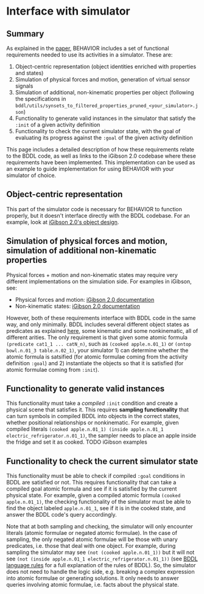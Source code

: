 # Interface with simulator 

## Summary 
As explained in the [paper](https://arxiv.org/pdf/2108.03332.pdf), BEHAVIOR includes a set of functional requirements needed to use its activities in a simulator. These are: 
1. Object-centric representation (object identities enriched with properties and states)
2. Simulation of physical forces and motion, generation of virtual sensor signals 
3. Simulation of additional, non-kinematic properties per object (following the specifications in `bddl/utils/synsets_to_filtered_properties_pruned_<your_simulator>.json`)
4. Functionality to generate valid instances in the simulator that satisfy the `:init` of a given activity definition
5. Functionality to check the current simulator state, with the goal of evaluating its progress against the `:goal` of the given activity definition

This page includes a detailed description of how these requirements relate to the BDDL code, as well as links to the iGibson 2.0 codebase where these requirements have been implemented. This implementation can be used as an example to guide implementation for using BEHAVIOR with your simulator of choice.

## Object-centric representation
This part of the simulator code is necessary for BEHAVIOR to function properly, but it doesn't interface directly with the BDDL codebase. For an example, look at [iGibson 2.0's object design](http://svl.stanford.edu/igibson/docs/objects.html).

## Simulation of physical forces and motion, simulation of additional non-kinematic properties 
Physical forces + motion and non-kinematic states may require very different implementations on the simulation side. For examples in iGibson, see:
- Physical forces and motion: [iGibson 2.0 documentation](http://svl.stanford.edu/igibson/docs/physics_engine.html)
- Non-kinematic states: [iGibson 2.0 documentation](TODO)

However, both of these requirements interface with BDDL code in the same way, and only minimally. BDDL includes several different object states as predicates as explained [here](TODO), some kinematic and some nonkinematic, all of different arities. The only requirement is that given some atomic formula `(predicate cat1_1 ... catN_n)`, such as `(cooked apple.n.01_1)` or `(ontop bowl.n.01_3 table.n.02_1)`, your simulator 1) can determine whether the atomic formula is satsified (for atomic formulae coming from the activity definition `:goal`) and 2) instantiate the objects so that it is satisfied (for atomic formulae coming from `:init`). 

## Functionality to generate valid instances 
This functionality must take a *compiled* `:init` condition and create a physical scene that satisfies it. This requires **sampling functionality** that can turn symbols in compiled BDDL into objects in the correct states, whether positional relationships or nonkinematic. For example, given compiled literals `(cooked apple.n.01_1) (inside apple.n.01_1 electric_refrigerator.n.01_1)`, the sampler needs to place an apple inside the fridge and set it as cooked. TODO iGibson examples

## Functionality to check the current simulator state 
This functionality must be able to check if compiled `:goal` conditions in BDDL are satisfied or not. This requires functionality that can take a compiled goal atomic formula and see if it is satisfied by the current physical state. For example, given a compiled atomic formula `(cooked apple.n.01_1)`, the checking functionality of the simulator must be able to find the object labeled `apple.n.01_1`, see if it is in the cooked state, and answer the BDDL code's query accordingly. 

Note that at both sampling and checking, the simulator will only encounter literals (atomic formulae or negated atomic formulae). In the case of sampling, the only negated atomic formulae will be those with unary predicates, i.e. those that deal with one object. For example, during sampling the simulator may see `(not (cooked apple.n.01_1))` but it will not see `(not (inside apple.n.01_1 electric_refrigerator.n.01_1))` (see [BDDL language rules](TODO) for a full explanation of the rules of BDDL). So, the simulator does not need to handle the logic side, e.g. breaking a complex expression into atomic formulae or generating solutions. It only needs to answer queries involving atomic formulae, i.e. facts about the physical state. 
